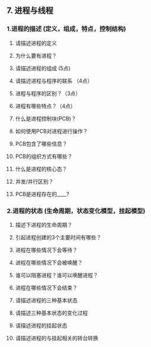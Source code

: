 ## 7. 进程与线程

### 1.进程的描述 (定义，组成，特点，控制结构)

1. 请描述进程的定义

2. 为什么要有进程？

3. 请描述进程的组成 (5点)

4. 请描述进程与程序的联系 （4点）

5. 进程与程序的区别？（3点）

6. 进程有哪些特点？（4点）

7. 什么是进程控制块(PCB)？

8. 如何使用PCB对进程进行操作？

9. PCB包含了哪些信息？

10. PCB的组织方式有哪些？

11. 什么是进程的核心态？

12. 并发/并行区别？

13. PCB是进程存在的____?


### 2.进程的状态 (生命周期，状态变化模型，挂起模型)

1. 描述下进程的生命周期？

2. 引起进程创建的3个主要时间有哪些？

3. 进程在哪些情况下会等待？

4. 进程在哪些情况下会被唤醒？

5. 谁可以阻塞进程？谁可以唤醒进程？

6. 进程在哪些情况下会结束？

7. 请描述进程的三种基本状态

8. 请描述三种基本状态的变化过程

9. 请描述进程的挂起状态

10. 请描述进程的与挂起相关的转台转换